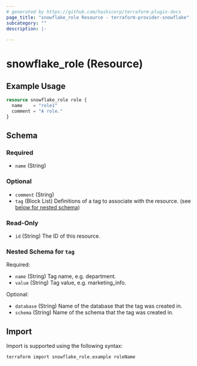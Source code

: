 ```yaml
---
# generated by https://github.com/hashicorp/terraform-plugin-docs
page_title: "snowflake_role Resource - terraform-provider-snowflake"
subcategory: ""
description: |-
  
---
```


# snowflake_role (Resource)



## Example Usage

```terraform
resource snowflake_role role {
  name    = "role1"
  comment = "A role."
}
```

<!-- schema generated by tfplugindocs -->
## Schema

### Required

- `name` (String)

### Optional

- `comment` (String)
- `tag` (Block List) Definitions of a tag to associate with the resource. (see [below for nested schema](#nestedblock--tag))

### Read-Only

- `id` (String) The ID of this resource.

<a id="nestedblock--tag"></a>
### Nested Schema for `tag`

Required:

- `name` (String) Tag name, e.g. department.
- `value` (String) Tag value, e.g. marketing_info.

Optional:

- `database` (String) Name of the database that the tag was created in.
- `schema` (String) Name of the schema that the tag was created in.

## Import

Import is supported using the following syntax:

```shell
terraform import snowflake_role.example roleName
```
